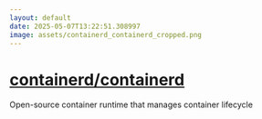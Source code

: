 ```yaml
---
layout: default
date: 2025-05-07T13:22:51.308997
image: assets/containerd_containerd_cropped.png
---
```


# [containerd/containerd](https://github.com/containerd/containerd)

Open-source container runtime that manages container lifecycle
